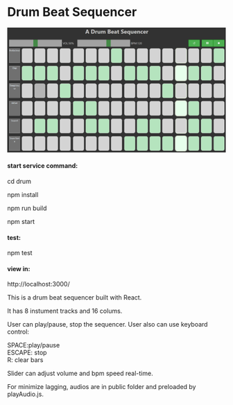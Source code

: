# Drum Beat Sequencer

![Alt text](/screenshot.png "screenshot")

#### start service command:

cd drum

npm install

npm run build

npm start

#### test:

npm test


#### view in:

http://localhost:3000/

This is a drum beat sequencer built with React.

It has 8 instument tracks and 16 colums.

User can play/pause, stop the sequencer. User also can use keyboard control:

SPACE:play/pause  
ESCAPE: stop  
R: clear bars

Slider can adjust volume and bpm speed real-time.

For minimize lagging, audios are in public folder and preloaded by playAudio.js.
